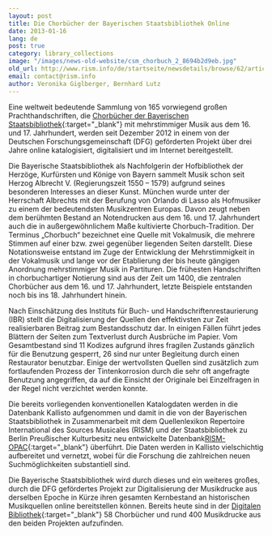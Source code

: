```yaml
---
layout: post
title: Die Chorbücher der Bayerischen Staatsbibliothek Online
date: 2013-01-16
lang: de
post: true
category: library_collections
image: "/images/news-old-website/csm_chorbuch_2_8694b2d9eb.jpg"
old_url: http://www.rism.info/de/startseite/newsdetails/browse/62/article/64/digitized-choirbooks-at-the-bavarian-state-library.html
email: contact@rism.info
author: Veronika Giglberger, Bernhard Lutz
---
```


Eine weltweit bedeutende Sammlung von 165 vorwiegend großen Prachthandschriften, die [Chorbücher der Bayerischen Staatsbibliothek](http://daten.digitale-sammlungen.de/~db/ausgaben/uni_ausgabe.html?projekt=1257941718&recherche=ja&ordnung=sig){:target="_blank"} mit mehrstimmiger Musik aus dem 16. und 17. Jahrhundert, werden seit Dezember 2012 in einem von der Deutschen Forschungsgemeinschaft (DFG) geförderten Projekt über drei Jahre online katalogisiert, digitalisiert und im Internet bereitgestellt.

Die Bayerische Staatsbibliothek als Nachfolgerin der Hofbibliothek der Herzöge, Kurfürsten und Könige von Bayern sammelt Musik schon seit Herzog Albrecht V. (Regierungszeit 1550 – 1579) aufgrund seines besonderen Interesses an dieser Kunst. München wurde unter der Herrschaft Albrechts mit der Berufung von Orlando di Lasso als Hofmusiker zu einem der bedeutendsten Musikzentren Europas. Davon zeugt neben dem berühmten Bestand an Notendrucken aus dem 16. und 17. Jahrhundert auch die in außergewöhnlichem Maße kultivierte Chorbuch-Tradition. Der Terminus „Chorbuch“ bezeichnet eine Quelle mit Vokalmusik, die mehrere Stimmen auf einer bzw. zwei gegenüber liegenden Seiten darstellt. Diese Notationsweise entstand im Zuge der Entwicklung der Mehrstimmigkeit in der Vokalmusik und lange vor der Etablierung der bis heute gängigen Anordnung mehrstimmiger Musik in Partituren. Die frühesten Handschriften in chorbuchartiger Notierung sind aus der Zeit um 1400, die zentralen Chorbücher aus dem 16. und 17. Jahrhundert, letzte Beispiele entstanden noch bis ins 18. Jahrhundert hinein.

Nach Einschätzung des Instituts für Buch- und Handschriftenrestaurierung (IBR) stellt die Digitalisierung der Quellen den effektivsten zur Zeit realisierbaren Beitrag zum Bestandsschutz dar. In einigen Fällen führt jedes Blättern der Seiten zum Textverlust durch Ausbrüche im Papier. Vom Gesamtbestand sind 11 Kodizes aufgrund ihres fragilen Zustands gänzlich für die Benutzung gesperrt, 26 sind nur unter Begleitung durch einen Restaurator benutzbar. Einige der wertvollsten Quellen sind zusätzlich zum fortlaufenden Prozess der Tintenkorrosion durch die sehr oft angefragte Benutzung angegriffen, da auf die Einsicht der Originale bei Einzelfragen in der Regel nicht verzichtet werden konnte.

Die bereits vorliegenden konventionellen Katalogdaten werden in die Datenbank Kallisto aufgenommen und damit in die von der Bayerischen Staatsbibliothek in Zusammenarbeit mit dem Quellenlexikon Repertoire International des Sources Musicales (RISM) und der Staatsbibliothek zu Berlin Preußischer Kulturbesitz neu entwickelte Datenbank[RISM-OPAC](http://opac.rism.info/){:target="_blank"} überführt. Die Daten werden in Kallisto vielschichtig aufbereitet und vernetzt, wobei für die Forschung die zahlreichen neuen Suchmöglichkeiten substantiell sind.

Die Bayerische Staatsbibliothek wird durch dieses und ein weiteres großes, durch die DFG gefördertes Projekt zur Digitalisierung der Musikdrucke aus derselben Epoche in Kürze ihren gesamten Kernbestand an historischen Musikquellen online bereitstellen können. Bereits heute sind in der [Digitalen Bibliothek](http://www.digitale-sammlungen.de/){:target="_blank"} 58 Chorbücher und rund 400 Musikdrucke aus den beiden Projekten aufzufinden.